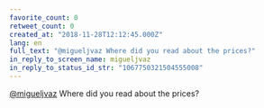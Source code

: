 ```yaml
---
favorite_count: 0
retweet_count: 0
created_at: "2018-11-28T12:12:45.000Z"
lang: en
full_text: "@migueljvaz Where did you read about the prices?"
in_reply_to_screen_name: migueljvaz
in_reply_to_status_id_str: "1067750321504555008"
---
```


[@migueljvaz](https://twitter.com/migueljvaz) Where did you read about the
prices?
